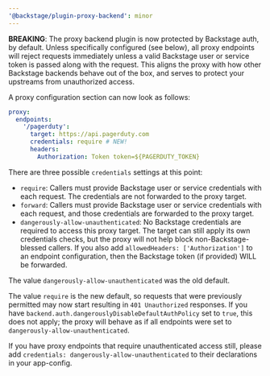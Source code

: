 ```yaml
---
'@backstage/plugin-proxy-backend': minor
---
```


**BREAKING**: The proxy backend plugin is now protected by Backstage auth, by
default. Unless specifically configured (see below), all proxy endpoints will
reject requests immediately unless a valid Backstage user or service token is
passed along with the request. This aligns the proxy with how other Backstage
backends behave out of the box, and serves to protect your upstreams from
unauthorized access.

A proxy configuration section can now look as follows:

```yaml
proxy:
  endpoints:
    '/pagerduty':
      target: https://api.pagerduty.com
      credentials: require # NEW!
      headers:
        Authorization: Token token=${PAGERDUTY_TOKEN}
```

There are three possible `credentials` settings at this point:

- `require`: Callers must provide Backstage user or service credentials with
  each request. The credentials are not forwarded to the proxy target.
- `forward`: Callers must provide Backstage user or service credentials with
  each request, and those credentials are forwarded to the proxy target.
- `dangerously-allow-unauthenticated`: No Backstage credentials are required to
  access this proxy target. The target can still apply its own credentials
  checks, but the proxy will not help block non-Backstage-blessed callers. If
  you also add `allowedHeaders: ['Authorization']` to an endpoint configuration,
  then the Backstage token (if provided) WILL be forwarded.

The value `dangerously-allow-unauthenticated` was the old default.

The value `require` is the new default, so requests that were previously
permitted may now start resulting in `401 Unauthorized` responses. If you have
`backend.auth.dangerouslyDisableDefaultAuthPolicy` set to `true`, this does not
apply; the proxy will behave as if all endpoints were set to
`dangerously-allow-unauthenticated`.

If you have proxy endpoints that require unauthenticated access still, please
add `credentials: dangerously-allow-unauthenticated` to their declarations in
your app-config.
